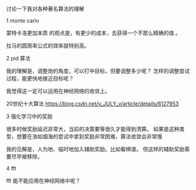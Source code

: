 

讨论一下我对各种著名算法的理解 


1   monte carlo

蒙特卡洛更加本质 的观点是，有更少的成本，去获得一个不那么精确的值 。


拉马的圆周率公式的效率就特别高。


2   pid 算法

我的理解是，调整炮的角度，可以打中目标，但要调整多少呢？
怎样的调整尝试过程，能更快地接近目标呢？


我觉得这一定可以运用在神经网络的收敛上。



20世纪十大算法
https://blog.csdn.net/v_JULY_v/article/details/6127953




3 强化学习中的奖励

很多时候奖励延迟非常大，当前的决策要等很久才能得到清算。
如果是这种类型，想要在浩如烟海的尝试中拿到奖励非常困难，算法收敛会非常慢

我的见解是，人为地、临时地加入辅助奖励。比如看棋谱。
但这样的辅助奖励需要尽早被移除。



4   fft

fft 能不能应用在神经网络中呢？

